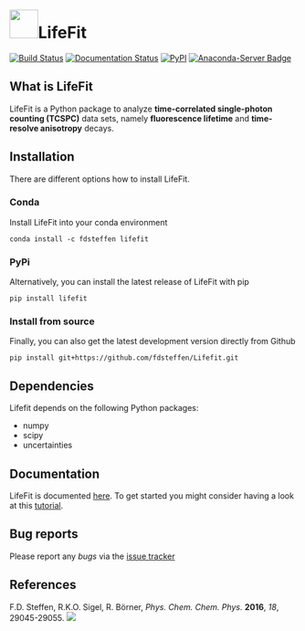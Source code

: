 # <img src="https://raw.githubusercontent.com/fdsteffen/Lifefit/master/docs/source/_static/lifefit_logo.png" width="50">LifeFit
[![Build Status](https://github.com/fdsteffen/LifeFit/workflows/LifeFit%20build/badge.svg)](https://github.com/fdsteffen/LifeFit/actions)
[![Documentation Status](https://readthedocs.org/projects/lifefit/badge/?version=latest)](https://lifefit.readthedocs.io/en/latest/?badge=latest)
[![PyPI](https://img.shields.io/pypi/v/lifefit)](https://pypi.org/project/lifefit/)
[![Anaconda-Server Badge](https://anaconda.org/fdsteffen/lifefit/badges/installer/conda.svg)](https://conda.anaconda.org/fdsteffen)

## What is LifeFit
LifeFit is a Python package to analyze **time-correlated single-photon counting (TCSPC)** data sets, namely **fluorescence lifetime** and **time-resolve anisotropy** decays.

## Installation
There are different options how to install LifeFit. 

### Conda
Install LifeFit into your conda environment 
```
conda install -c fdsteffen lifefit
```

### PyPi
Alternatively, you can install the latest release of LifeFit with pip
```
pip install lifefit
```

### Install from source
Finally, you can also get the latest development version directly from Github
```
pip install git+https://github.com/fdsteffen/Lifefit.git
```

## Dependencies
Lifefit depends on the following Python packages:
- numpy
- scipy
- uncertainties 

## Documentation
LifeFit is documented [here](https://lifefit.readthedocs.io/en/latest/). To get started you might consider having a look at this [tutorial](https://lifefit.readthedocs.io/en/latest/tutorial/lifefit_tutorial.html).

## Bug reports
Please report any *bugs* via the [issue tracker](https://github.com/fdsteffen/Lifefit/issues)

## References
F.D. Steffen, R.K.O. Sigel, R. Börner, *Phys. Chem. Chem. Phys.* **2016**, *18*, 29045-29055. [![](https://img.shields.io/badge/DOI-10.1039/C6CP04277E-blue.svg)](https://doi.org/10.1039/C6CP04277E)
